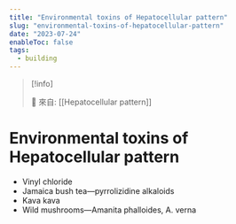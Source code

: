 ```yaml
---
title: "Environmental toxins of Hepatocellular pattern"
slug: "environmental-toxins-of-hepatocellular-pattern"
date: "2023-07-24"
enableToc: false
tags:
  - building
---
```


> [!info]
>
> 🌱 來自: [[Hepatocellular pattern]]

# Environmental toxins of Hepatocellular pattern

- Vinyl chloride
- Jamaica bush tea—pyrrolizidine alkaloids
- Kava kava
- Wild mushrooms—Amanita phalloides, A. verna
